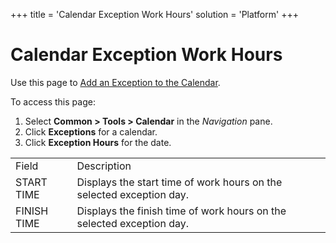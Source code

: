 +++
title = 'Calendar Exception Work Hours'
solution = 'Platform'
+++

# Calendar Exception Work Hours

<div class="use">

Use this page to [Add an Exception to the
Calendar](../Use_Cases/Add_an_Exception_to_the_Calendar.htm).

</div>

To access this page:

1.  Select <span style="font-weight: bold;">Common \> Tools \>
    Calendar</span> in the
    <span style="font-style: italic;">Navigation</span> pane.
2.  Click <span style="font-weight: bold;">Exceptions</span> for a
    calendar.
3.  Click <span style="font-weight: bold;">Exception Hours</span> for
    the
date.

|             |                                                                       |
| ----------- | --------------------------------------------------------------------- |
| Field       | Description                                                           |
| START TIME  | Displays the start time of work hours on the selected exception day.  |
| FINISH TIME | Displays the finish time of work hours on the selected exception day. |
